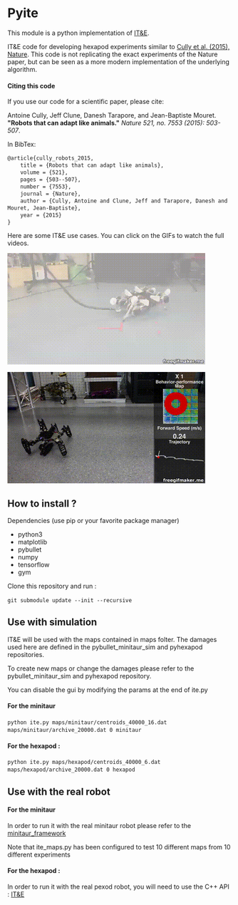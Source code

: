 # Pyite

This module is a python implementation of  [IT&E](https://github.com/resibots/ite_v2).

IT&E code for developing hexapod experiments similar to [Cully et al. (2015), Nature](https://github.com/resibots/cully_2015_nature). This code is not replicating the exact experiments of the Nature paper, but can be seen as a more modern implementation of the underlying algorithm.

#### Citing this code

If you use our code for a scientific paper, please cite:

Antoine Cully, Jeff Clune, Danesh Tarapore, and Jean-Baptiste Mouret. **"Robots that can adapt like animals."** *Nature 521, no. 7553 (2015): 503-507*.

In BibTex:

    @article{cully_robots_2015,
        title = {Robots that can adapt like animals},
        volume = {521},
        pages = {503--507},
        number = {7553},
        journal = {Nature},
        author = {Cully, Antoine and Clune, Jeff and Tarapore, Danesh and Mouret, Jean-Baptiste},
        year = {2015}
    }



Here are some IT&E use cases. You can click on the GIFs to watch the full videos.

[![](miscs/minitaur.gif)](https://www.youtube.com/watch?v=v90CWJ_HsnM)

[![](miscs/hexapod.gif)](https://www.youtube.com/watch?v=T-c17RKh3uE&list=PLc7kzd2NKtSdd4CjMjOJH1rmmVyf0EmBW&index=2&t=0s)


## How to install ?

Dependencies (use pip or your favorite package manager)
- python3
- matplotlib
- pybullet
- numpy
- tensorflow
- gym


Clone this repository and run :

``git submodule update --init --recursive``


## Use with simulation

IT&E will be used with the maps contained in maps folter. The damages used here are defined in the pybullet_minitaur_sim and pyhexapod repositories.

To create new maps or change the damages please refer to the pybullet_minitaur_sim and pyhexapod repository.

You can disable the gui by modifying the params at the end of ite.py

####  For the minitaur


``python ite.py maps/minitaur/centroids_40000_16.dat maps/minitaur/archive_20000.dat 0 minitaur``



#### For the hexapod :

``python ite.py maps/hexapod/centroids_40000_6.dat maps/hexapod/archive_20000.dat 0 hexapod``



## Use with the real robot

#### For the minitaur

In order to run it with the real minitaur robot please refer to the [minitaur_framework](https://github.com/resibots/minitaur_framework.git)

Note that ite_maps.py has been configured to test 10 different maps from 10 different experiments
#### For the hexapod :

In order to run it with the real pexod robot, you will need to use the C++ API : [IT&E](https://github.com/resibots/ite_v2)
